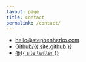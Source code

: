 ```yaml
---
layout: page
title: Contact
permalink: /contact/
---
```


<ul>
  <li><a href="mailto:{{ site.email }}">hello@stephenherko.com</a></li>
  <li><a href="http://github.com/{{ site.github }}" target="_blank">Github/{{ site.github }}</a></li>
  <li><a href="http://twitter.com/{{ site.twitter }}" target="_blank">@{{ site.twitter }}</a></li>
</ul>